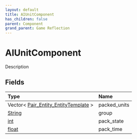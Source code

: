 ```yaml
---
layout: default
title: AIUnitComponent
has_children: false
parent: Component
grand_parent: Game Reflection
---
```

# AIUnitComponent
Description 

## Fields
| Type | Name |
|:-------------|:--------------|
| Vector< [Pair_Entity_EntityTemplate](/game-reflection/classes/pair__entity__entity_template.md) > | packed_units |
| [String](/game-reflection/components/string.md) | group |
| [int](/game-reflection/enums/int.md) | pack_state |
| [float](/game-reflection/components/float.md) | pack_time |
